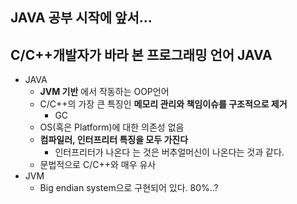 
## JAVA 공부 시작에 앞서...

## C/C++개발자가 바라 본 프로그래밍 언어 JAVA
- JAVA
	- **JVM 기반** 에서 작동하는 OOP언어
	- C/C++의 가장 큰 특징인 **메모리 관리와 책임이슈를 구조적으로 제거**
		- GC
	- OS(혹은 Platform)에 대한 의존성 없음
	- **컴파일러, 인터프리터 특징을 모두 가진다**
		- 인터프리터가 나온다 는 것은 버추얼머신이 나온다는 것과 같다.
	- 문법적으로 C/C++와 매우 유사
- JVM
	- Big endian system으로 구현되어 있다. 80%..?